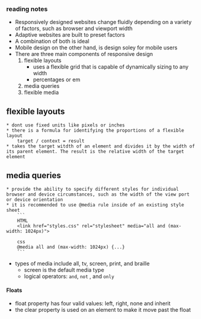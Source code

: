 ### reading notes
* Responsively designed websites change fluidly depending on a variety of factors, such as  browser and viewport width
* Adaptive websites are built to preset factors
* A combination of both is ideal
* Mobile design on the other hand, is design soley for mobile users
* There are three main components of responsive design
    1. flexible layouts
        * uses a flexible grid that is capable of dynamically sizing to any width
        * percentages or em
    2. media queries
    3. flexible media
## flexible layouts
    * dont use fixed units like pixels or inches
    * there is a formula for identifying the proportions of a flexible layout
        target / context = result
    * takes the target witdth of an element and divides it by the width of its parent element. The result is the relative width of the target element
## media queries
    * provide the ability to specify different styles for individual browser and device circumstances, such as the width of the view port or device orientation
    * it is recommended to use @media rule inside of an existing style sheet
        ```
        HTML
        <link href="styles.css" rel="stylesheet" media="all and (max-width: 1024px)">

        css
        @media all and (max-width: 1024px) {...}
        ```

* types of media include all, tv, screen, print, and braille
    * screen is the default media type
    * logical operators: `and`, `not` , and `only`
#### Floats
* float property has four valid values: left, right, none and inherit
* the clear property is used on an element to make it move past the float